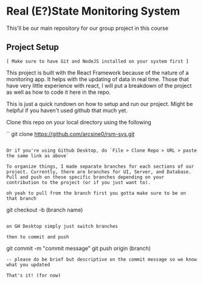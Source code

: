 # Real (E?)State Monitoring System
This'll be our main repository for our group project in this course


## Project Setup

`[ Make sure to have Git and NodeJS installed on your system first ]`

This project is built with the React Framework because of the nature of a monitoring app. It helps with the updating of data in real time. Those that have very little experience with react, I will put a breakdown of the project as well as how to code it here in the repo.

This is just a quick rundown on how to setup and run our project. Might be helpful if you haven't used github that much yet.

Clone this repo on your local directory using the following

``
git clone https://github.com/arcsine0/rsm-sys.git
```

Or if you're using Github Desktop, do `File > Clone Repo > URL > paste the same link as above`

To organize things, I made separate branches for each sections of our project. Currently, there are branches for UI, Server, and Database. Pull and push on these specific branches depending on your contribution to the project (or if you just want to).

oh yeah to pull from the branch first you gotta make sure to be on that branch

```
git checkout -b (branch name)
```

on GH Desktop simply just switch branches

then to commit and push
```
git commit -m "commit message"
git push origin (branch)
```
-- please do be brief but descriptive on the commit message so we know what you updated

That's it! (for now)
